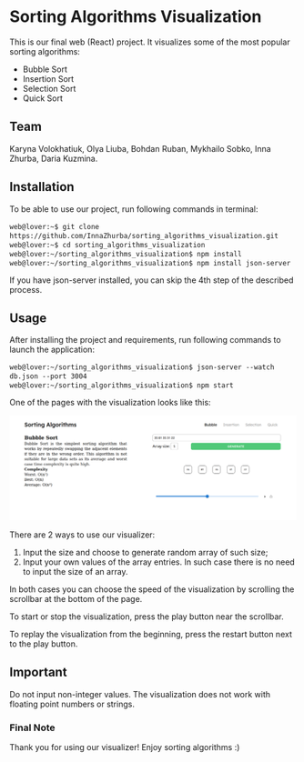 # Sorting Algorithms Visualization

This is our final web (React) project. It visualizes some of the most popular sorting algorithms:

- Bubble Sort
- Insertion Sort
- Selection Sort
- Quick Sort

## Team

Karyna Volokhatiuk, Olya Liuba, Bohdan Ruban, Mykhailo Sobko, Inna Zhurba, Daria Kuzmina.

## Installation

To be able to use our project, run following commands in terminal:

```console
web@lover:~$ git clone https://github.com/InnaZhurba/sorting_algorithms_visualization.git
web@lover:~$ cd sorting_algorithms_visualization
web@lover:~/sorting_algorithms_visualization$ npm install
web@lover:~/sorting_algorithms_visualization$ npm install json-server
```

If you have json-server installed, you can skip the 4th step of the described process.

## Usage

After installing the project and requirements, run following commands to launch the application:

```console
web@lover:~/sorting_algorithms_visualization$ json-server --watch db.json --port 3004
web@lover:~/sorting_algorithms_visualization$ npm start
```

One of the pages with the visualization looks like this:

![page-example](photos/page_example.png)

There are 2 ways to use our visualizer:

1. Input the size and choose to generate random array of such size;
2. Input your own values of the array entries. In such case there is no need to input the size of an array.

In both cases you can choose the speed of the visualization by scrolling the scrollbar at the bottom of the page.

To start or stop the visualization, press the play button near the scrollbar.

To replay the visualization from the beginning, press the restart button next to the play button.

## Important

Do not input non-integer values. The visualization does not work with floating point numbers or strings.

### Final Note

Thank you for using our visualizer! Enjoy sorting algorithms :)

